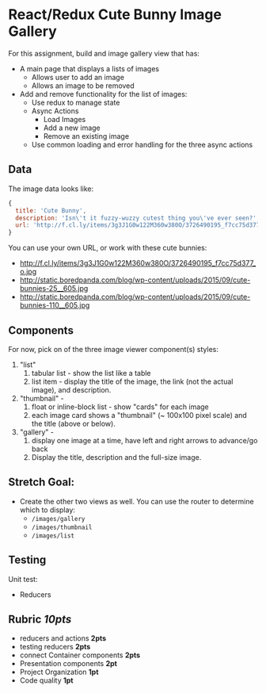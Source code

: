 React/Redux Cute Bunny Image Gallery
===

For this assignment, build and image gallery view that has:
* A main page that displays a lists of images
    * Allows user to add an image
    * Allows an image to be removed
* Add and remove functionality for the list of images:
  * Use redux to manage state
  * Async Actions
    * Load Images
    * Add a new image
    * Remove an existing image
  * Use common loading and error handling for the three async actions
  
## Data

The image data looks like:

```js
{ 
  title: 'Cute Bunny',
  description: 'Isn\'t it fuzzy-wuzzy cutest thing you\'ve ever seen?',
  url: 'http://f.cl.ly/items/3g3J1G0w122M360w380O/3726490195_f7cc75d377_o.jpg'
}
```

You can use your own URL, or work with these cute bunnies:

* http://f.cl.ly/items/3g3J1G0w122M360w380O/3726490195_f7cc75d377_o.jpg 
* http://static.boredpanda.com/blog/wp-content/uploads/2015/09/cute-bunnies-25__605.jpg
* http://static.boredpanda.com/blog/wp-content/uploads/2015/09/cute-bunnies-110__605.jpg

## Components

For now, pick on of the three image viewer component(s) styles:

1. "list" 
    1. tabular list - show the list like a table
    1. list item - display the title of the image, the link (not the  actual image), and description.  
1. "thumbnail" -  
    1. float or inline-block list - show "cards" for each image
    1. each image card shows a "thumbnail" (~ 100x100 pixel scale) and the title (above or below).
1. "gallery" - 
    1. display one image at a time, have left and right arrows to advance/go back
    1. Display the title, description and the full-size image.

## Stretch Goal:

* Create the other two views as well. You can use the router to determine which to display:
    * `/images/gallery`
    * `/images/thumbnail`
    * `/images/list`

## Testing

Unit test:
* Reducers

## Rubric *10pts*
- reducers and actions **2pts**
- testing reducers **2pts**
- connect Container components **2pts**
- Presentation components **2pt**
- Project Organization **1pt**
- Code quality **1pt**
